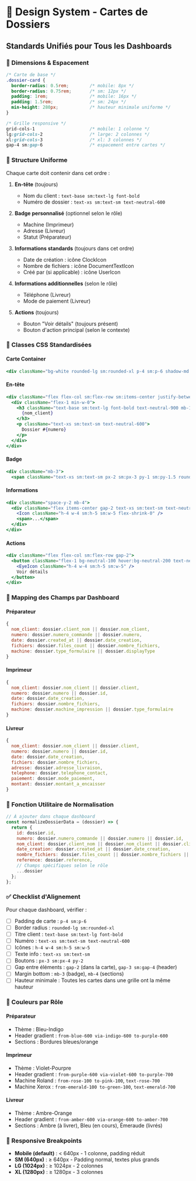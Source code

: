 # 🎨 Design System - Cartes de Dossiers

## Standards Unifiés pour Tous les Dashboards

### 📐 Dimensions & Espacement

```css
/* Carte de base */
.dossier-card {
  border-radius: 0.5rem;        /* mobile: 8px */
  border-radius: 0.75rem;       /* sm: 12px */
  padding: 1rem;                /* mobile: 16px */
  padding: 1.5rem;              /* sm: 24px */
  min-height: 280px;            /* hauteur minimale uniforme */
}

/* Grille responsive */
grid-cols-1                     /* mobile: 1 colonne */
lg:grid-cols-2                  /* large: 2 colonnes */
xl:grid-cols-3                  /* xl: 3 colonnes */
gap-4 sm:gap-6                  /* espacement entre cartes */
```

### 📝 Structure Uniforme

Chaque carte doit contenir dans cet ordre :

1. **En-tête** (toujours)
   - Nom du client : `text-base sm:text-lg font-bold`
   - Numéro de dossier : `text-xs sm:text-sm text-neutral-600`

2. **Badge personnalisé** (optionnel selon le rôle)
   - Machine (Imprimeur)
   - Adresse (Livreur)
   - Statut (Préparateur)

3. **Informations standards** (toujours dans cet ordre)
   - Date de création : icône ClockIcon
   - Nombre de fichiers : icône DocumentTextIcon
   - Créé par (si applicable) : icône UserIcon

4. **Informations additionnelles** (selon le rôle)
   - Téléphone (Livreur)
   - Mode de paiement (Livreur)

5. **Actions** (toujours)
   - Bouton "Voir détails" (toujours présent)
   - Bouton d'action principal (selon le contexte)

### 🎨 Classes CSS Standardisées

#### Carte Container
```jsx
<div className="bg-white rounded-lg sm:rounded-xl p-4 sm:p-6 shadow-md hover:shadow-lg transition-all duration-300 border border-neutral-200 hover:border-neutral-300">
```

#### En-tête
```jsx
<div className="flex flex-col sm:flex-row sm:items-center justify-between gap-3 sm:gap-4 mb-4">
  <div className="flex-1 min-w-0">
    <h3 className="text-base sm:text-lg font-bold text-neutral-900 mb-1 truncate">
      {nom_client}
    </h3>
    <p className="text-xs sm:text-sm text-neutral-600">
      Dossier #{numero}
    </p>
  </div>
</div>
```

#### Badge
```jsx
<div className="mb-3">
  <span className="text-xs sm:text-sm px-2 sm:px-3 py-1 sm:py-1.5 rounded-full font-medium inline-flex items-center gap-1.5">
```

#### Informations
```jsx
<div className="space-y-2 mb-4">
  <div className="flex items-center gap-2 text-xs sm:text-sm text-neutral-600">
    <Icon className="h-4 w-4 sm:h-5 sm:w-5 flex-shrink-0" />
    <span>...</span>
  </div>
</div>
```

#### Actions
```jsx
<div className="flex flex-col sm:flex-row gap-2">
  <button className="flex-1 bg-neutral-100 hover:bg-neutral-200 text-neutral-700 px-3 sm:px-4 py-2 rounded-lg font-medium transition-colors text-sm sm:text-base flex items-center justify-center gap-2">
    <EyeIcon className="h-4 w-4 sm:h-5 sm:w-5" />
    Voir détails
  </button>
</div>
```

### 🎯 Mapping des Champs par Dashboard

#### Préparateur
```javascript
{
  nom_client: dossier.client_nom || dossier.nom_client,
  numero: dossier.numero_commande || dossier.numero,
  date: dossier.created_at || dossier.date_creation,
  fichiers: dossier.files_count || dossier.nombre_fichiers,
  machine: dossier.type_formulaire || dossier.displayType
}
```

#### Imprimeur
```javascript
{
  nom_client: dossier.nom_client || dossier.client,
  numero: dossier.numero || dossier.id,
  date: dossier.date_creation,
  fichiers: dossier.nombre_fichiers,
  machine: dossier.machine_impression || dossier.type_formulaire
}
```

#### Livreur
```javascript
{
  nom_client: dossier.nom_client || dossier.client,
  numero: dossier.numero || dossier.id,
  date: dossier.date_creation,
  fichiers: dossier.nombre_fichiers,
  adresse: dossier.adresse_livraison,
  telephone: dossier.telephone_contact,
  paiement: dossier.mode_paiement,
  montant: dossier.montant_a_encaisser
}
```

### 🔧 Fonction Utilitaire de Normalisation

```javascript
// À ajouter dans chaque dashboard
const normalizeDossierData = (dossier) => {
  return {
    id: dossier.id,
    numero: dossier.numero_commande || dossier.numero || dossier.id,
    nom_client: dossier.client_nom || dossier.nom_client || dossier.client || 'Client inconnu',
    date_creation: dossier.created_at || dossier.date_creation,
    nombre_fichiers: dossier.files_count || dossier.nombre_fichiers || 0,
    reference: dossier.reference,
    // Champs spécifiques selon le rôle
    ...dossier
  };
};
```

### ✅ Checklist d'Alignement

Pour chaque dashboard, vérifier :

- [ ] Padding de carte : `p-4 sm:p-6`
- [ ] Border radius : `rounded-lg sm:rounded-xl`
- [ ] Titre client : `text-base sm:text-lg font-bold`
- [ ] Numéro : `text-xs sm:text-sm text-neutral-600`
- [ ] Icônes : `h-4 w-4 sm:h-5 sm:w-5`
- [ ] Texte info : `text-xs sm:text-sm`
- [ ] Boutons : `px-3 sm:px-4 py-2`
- [ ] Gap entre éléments : `gap-2` (dans la carte), `gap-3 sm:gap-4` (header)
- [ ] Margin bottom : `mb-3` (badge), `mb-4` (sections)
- [ ] Hauteur minimale : Toutes les cartes dans une grille ont la même hauteur

### 🎨 Couleurs par Rôle

#### Préparateur
- Thème : Bleu-Indigo
- Header gradient : `from-blue-600 via-indigo-600 to-purple-600`
- Sections : Bordures bleues/orange

#### Imprimeur
- Thème : Violet-Pourpre
- Header gradient : `from-purple-600 via-violet-600 to-purple-700`
- Machine Roland : `from-rose-100 to-pink-100`, `text-rose-700`
- Machine Xerox : `from-emerald-100 to-green-100`, `text-emerald-700`

#### Livreur
- Thème : Ambre-Orange
- Header gradient : `from-amber-600 via-orange-600 to-amber-700`
- Sections : Ambre (à livrer), Bleu (en cours), Émeraude (livrés)

### 📱 Responsive Breakpoints

- **Mobile (default)** : < 640px - 1 colonne, padding réduit
- **SM (640px)** : ≥ 640px - Padding normal, textes plus grands
- **LG (1024px)** : ≥ 1024px - 2 colonnes
- **XL (1280px)** : ≥ 1280px - 3 colonnes


